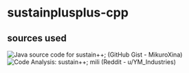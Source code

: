 # sustainplusplus-cpp

## sources used
![Java source code for sustain++; (GitHub Gist - MikuroXina)](https://gist.github.com/MikuroXina/cc8afca9f45cc5fd66848f4812809d05)
![Code Analysis: sustain++; mili (Reddit - u/YM_Industries)](https://www.reddit.com/r/mili/comments/sjhn5o/code_analysis_sustain/)
